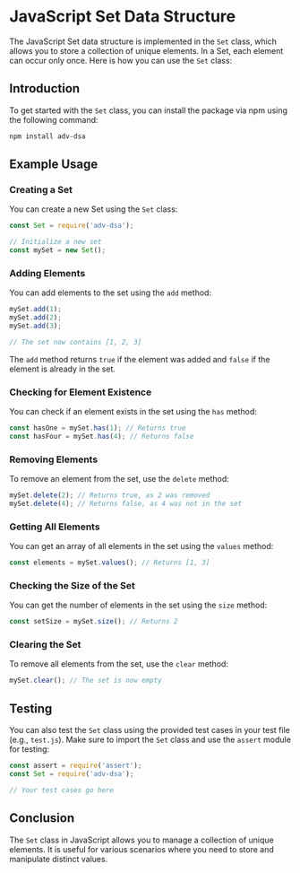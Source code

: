 # JavaScript Set Data Structure

The JavaScript Set data structure is implemented in the `Set` class, which allows you to store a collection of unique elements. In a Set, each element can occur only once. Here is how you can use the `Set` class:

## Introduction

To get started with the `Set` class, you can install the package via npm using the following command:

```bash
npm install adv-dsa
```

## Example Usage

### Creating a Set
You can create a new Set using the `Set` class:

```javascript
const Set = require('adv-dsa');

// Initialize a new set
const mySet = new Set();
```

### Adding Elements
You can add elements to the set using the `add` method:

```javascript
mySet.add(1);
mySet.add(2);
mySet.add(3);

// The set now contains [1, 2, 3]
```

The `add` method returns `true` if the element was added and `false` if the element is already in the set.

### Checking for Element Existence
You can check if an element exists in the set using the `has` method:

```javascript
const hasOne = mySet.has(1); // Returns true
const hasFour = mySet.has(4); // Returns false
```

### Removing Elements
To remove an element from the set, use the `delete` method:

```javascript
mySet.delete(2); // Returns true, as 2 was removed
mySet.delete(4); // Returns false, as 4 was not in the set
```

### Getting All Elements
You can get an array of all elements in the set using the `values` method:

```javascript
const elements = mySet.values(); // Returns [1, 3]
```

### Checking the Size of the Set
You can get the number of elements in the set using the `size` method:

```javascript
const setSize = mySet.size(); // Returns 2
```

### Clearing the Set
To remove all elements from the set, use the `clear` method:

```javascript
mySet.clear(); // The set is now empty
```

## Testing

You can also test the `Set` class using the provided test cases in your test file (e.g., `test.js`). Make sure to import the `Set` class and use the `assert` module for testing:

```javascript
const assert = require('assert');
const Set = require('adv-dsa');

// Your test cases go here
```

## Conclusion

The `Set` class in JavaScript allows you to manage a collection of unique elements. It is useful for various scenarios where you need to store and manipulate distinct values.

